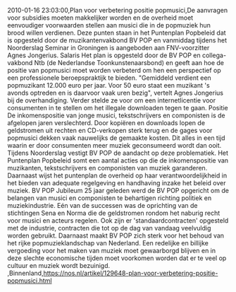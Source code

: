2010-01-16 23:03:00,Plan voor verbetering positie popmusici,De aanvragen voor subsidies moeten makkelijker worden en de overheid moet eenvoudiger voorwaarden stellen aan musici die in de popmuziek hun brood willen verdienen. Deze punten staan in het Puntenplan Popbeleid dat is opgesteld door de muzikantenvakbond BV POP en vanmiddag tijdens het Noorderslag Seminar in Groningen is aangeboden aan FNV-voorzitter Agnes Jongerius. Salaris Het plan is opgesteld door de BV POP en collega-vakbond Ntb (de Nederlandse Toonkunstenaarsbond) en geeft aan hoe de positie van popmusici moet worden verbeterd om hen een perspectief op een professionele beroepspraktijk te bieden. "Gemiddeld verdient een popmuzikant 12.000 euro per jaar. Voor 50 euro staat een muzikant 's avonds optreden en is daarvoor vaak uren bezig", vertelt Agnes Jongerius bij de overhandiging. Verder stelde ze voor om een internetlicentie voor consumenten in te stellen om het illegale downloaden tegen te gaan. Positie De inkomenspositie van jonge musici, tekstschrijvers en componisten is de afgelopen jaren verslechterd. Door kopiëren en downloads lopen de geldstromen uit rechten en CD-verkopen sterk terug en de gages voor popmusici dekken vaak nauwelijks de gemaakte kosten. Dit alles in een tijd waarin er door consumenten meer muziek geconsumeerd wordt dan ooit. Tijdens Noorderslag vestigt BV POP de aandacht op deze problematiek. Het Puntenplan Popbeleid somt een aantal acties op die de inkomenspositie van muzikanten, tekstschrijvers en componisten van muziek garanderen. Daarnaast wijst het puntenplan de overheid op haar verantwoordelijkheid in het bieden van adequate regelgeving en handhaving inzake het beleid over muziek. BV POP Jubileum 25 jaar geleden werd de BV POP opgericht om de belangen van musici en componisten te behartigen richting politiek en muziekindustrie. Eén van de successen was de oprichting van de stichtingen Sena en Norma die de geldstromen rondom het naburig recht voor musici en acteurs regelen. Ook zijn er 'standaardcontracten' opgesteld met de industrie, contracten die tot op de dag van vandaag veelvuldig worden gebruikt. Daarnaast maakt BV POP zich sterk voor het behoud van het rijke popmuzieklandschap van Nederland. Een redelijke en billijke vergoeding voor het maken van muziek moet gewaarborgd blijven en in deze slechte economische tijden moet voorkomen worden dat er te veel op cultuur en muziek wordt bezuinigd. ,Binnenland,https://nos.nl/artikel/129648-plan-voor-verbetering-positie-popmusici.html